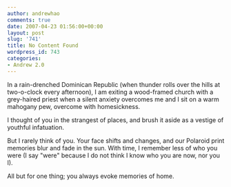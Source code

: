 ```yaml
---
author: andrewhao
comments: true
date: 2007-04-23 01:56:00+00:00
layout: post
slug: '741'
title: No Content Found
wordpress_id: 743
categories:
- Andrew 2.0
---
```


In a rain-drenched Dominican Republic (when thunder rolls over the hills at two-o-clock every afternoon), I am exiting a wood-framed church with a grey-haired priest when a silent anxiety overcomes me and I sit on a warm mahogany pew, overcome with homesickness.  
  
I thought of you in the strangest of places, and brush it aside as a vestige of youthful infatuation.  
  
But I rarely think of you. Your face shifts and changes, and our Polaroid print memories blur and fade in the sun. With time, I remember less of who you were (I say "were" because I do not think I know who you are now, nor you I).   
  
All but for one thing; you always evoke memories of home.  

